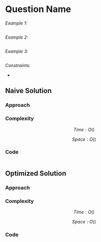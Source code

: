 # Question Name

*Example 1:*

```

```

*Example 2:*

```

```

*Example 3:*

```

```

*Constraints:*

*

## Naive Solution

### Approach
<!-- Describe your approach to solving the problem. -->

### Complexity
$$Time: O()$$

$$Space: O()$$

### Code
```py

```

## Optimized Solution

### Approach
<!-- Describe your approach to solving the problem. -->

### Complexity
$$Time: O()$$

$$Space: O()$$

### Code
```py

```

